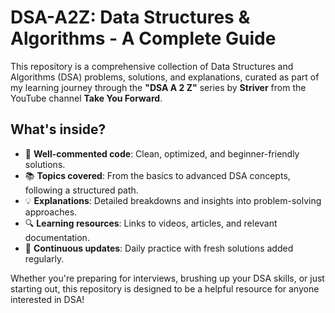 # DSA-A2Z: Data Structures & Algorithms - A Complete Guide

This repository is a comprehensive collection of Data Structures and Algorithms (DSA) problems, solutions, and explanations, curated as part of my learning journey through the **"DSA A 2 Z"** series by **Striver** from the YouTube channel **Take You Forward**.

## What's inside?
- 🧠 **Well-commented code**: Clean, optimized, and beginner-friendly solutions.
- 📚 **Topics covered**: From the basics to advanced DSA concepts, following a structured path.
- 💡 **Explanations**: Detailed breakdowns and insights into problem-solving approaches.
- 🔍 **Learning resources**: Links to videos, articles, and relevant documentation.
- 🌟 **Continuous updates**: Daily practice with fresh solutions added regularly.

Whether you're preparing for interviews, brushing up your DSA skills, or just starting out, this repository is designed to be a helpful resource for anyone interested in DSA!

